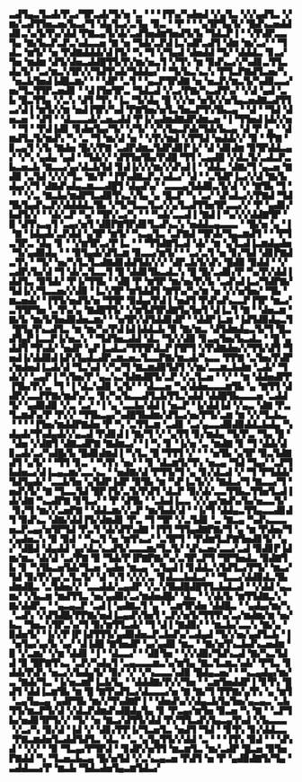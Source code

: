 ▃▟▜▄▃▜▃▟▞▛▃▞▜▛▃▟▞▜▞▅▝▃▝▝▝▐▜▚▞▚▟▅▟▝▞▄▜▃▝▞▞▄▟▜▃▝▞▆▞▃▟▜▜▅▃▅▞▙▃▞▜▝▟▄▜▃▞▃▜▄▝▉▃▝▝▛▝▝▝▄▜▛▜▄▜▞▝█▟▚▃▅▟▟▟▊▃▚▞▙▜▚▞▟▟▝▛▇▃▄▜▞▟▞▃▟▜▅▟▆▜▅▟▜▞▙▝▜▟▃▛▐▝▝▞▛▟▛▃▃▜▄▝▇▞▙▃▛▃▛▃▚▟▃▃▅▝▇▝▅▝▜▟▞▃▛▟▐▃▚▟▛▃▟▜▝▟▆▝▆▞▃▞▝▝▜▟▃▝▆▜▞▝▅▝▛▟▇▟▟▟▞▟▐▜▞▝▚▝▜▝▞▜▄▟▝▟▅▟▟▝▜▞▝▟▟▟▃▝▊▃▞▜▅▝▆▟▆▝▟▜▞▟▅▃▟▟█▜▜▞▛▞▆▞▅▃▜▝▞▜▚▝▆▝▉▟▚▃▞▞▚▟▊▃▜▜▃▟▄▜▞▝▃▞▆▃▚▜▛▞▞▜▟▜▚▟▞▜▟▟▄▞▝▝▜▞▙▃▚▃▚▝▛▜▃▛▇▟▜▃▅▞▚▝▅▃▙▜▅▟▐▟█▃▆▞▝▝▝▟▛▝▃▜▝▝▄▃▛▜▛▟▇▝▅▝▅▃▛▞▆▃▜▞▚▟▉▃▃▞▅▞▜▃▜▜▛▃▅▟▊▝▝▟▐▜▅▜▛▃▝▜▟▃▟▝▞▃▞▛▇▞▚▃▟▜▚▞▝▞▟▝▄▟▝▃▙▝█▃▜▜▄▝▞▃▚▝▟▜▝▜▚▝▐▃▝▜▞▟▄▝█▝▞▞▅▝▅▜▞▞▅▜▄▃▅▟▇▃▟▜▜▃▞▟▐▝▆▜▞▞▆▝▅▟▐▜▛▞▚▟▝▛▇▜▅▞▅▜▃▜▅▃▛▜▚▜▙▃▄▝▝▟▝▝▜▟▝▟▅▃▅▝▝▟▜▝▝▟▃▃▃▟▞▃▅▃▟▟▝▛▐▞▄▟▆▟▇▟▛▟▆▃▅▝▐▝▜▜▅▟▐▟▞▞▅▝▝▜▝▝▛▟▐▟▊▝▊▟▅▜▄▞▜▞▝▞▜▞▝▞▚▜▄▃▛▟▞▜▟▞▙▃▄▝▟▝▛▝▄▝▝▟▆▟▜▃▜▞▆▟▚▝▚▝▃▝▜▝▆▞▟▝▅▝▝▞▛▞▆▟▝▞▛▜▟▝▅▟▟▞▞▝▉▝▝▛▇▝▊▃▄▜▝▞▙▝▇▟▅▝█▞▞▛▇▝▃▟▛▟▆▃▜▟▛▟▊▛▐▞▝▟▝▟▊▟▆▝▉▜▛▟▟▃▄▞▝▞▚▝▄▟▄▝▄▟▝▝▜▟▞▞▝▟▜▜▅▜▙▞▛▟█▝▜▜▝▃▄▟█▝▞▟▃▜▞▃▟▃▛▃▙▃▅▃▙▝▇▃▃▞▄▞▟▃▙▜▟▝▊▟▐▞▞▞▆▞▞▟▚▟▐▝▝▟▟▃▝▟▇▞▜▝▄▃▅▝▇▟▉▝▃▜▟▝▞▞▞▜▃▝▇▞▛▝▐▜▚▟▇▃▛▃▚▟▃▞▝▟▝▝▃▜▟▛▐▃▞▞▟▝▇▞▙▟▄▞▞▜▝▟▇▟▚▟▄▃▆▃▃▟█▜▝▟▄▟▚▞▝▃▃▃▄▜▟▟▉▃▜▞▟▝▞▝▇▜▙▝▜▝▝▝▝▞▃▝▇▃▙▞▆▟▛▜▃▟▉▜▚▃▚▜▄▝▄▝█▃▛▝▚▝▃▞▝▟▚▟▃▞▞▛▇▟▝▜▟▜▙▜▄▟▚▃▛▞▟▟▟▟▃▜▙▝▞▜▞▜▃▃▜▃▞▞▄▜▃▟▜▜▅▜▛▃▃▞▞▝▛▝▄▟▊▞▙▟▜▞▞▝▝▟▞▃▛▝▚▞▝▜▛▞▃▞▚▝▝▝▚▟▞▃▃▟▐▝▇▟▐▝▚▞▞▞▟▟▇▜▛▝▉▝▟▜▚▃▄▜▝▃▄▞▅▜▝▟▉▛▇▜▛▟▊▜▃▟▚▃▚▝▅▟▟▃▄▃▃▃▝▝█▞▅▝▄▝▐▝▇▝▐▟▄▟▞▃▛▟▟▝▄▜▛▝▆▜▞▝▚▃▄▜▃▝▃▛▇▟▝▜▛▟▞▜▄▃▆▟▜▝▝▝▛▜▃▜▛▃▝▟▄▝▊▝▝▞▆▜▛▃▞▛▐▃▝▝▝▜▜▟▇▜▃▟▝▟▞▝▆▝▄▜▃▟▐▃▆▟▄▟▅▝▜▞▄▟▉▟▄▝▝▝▉▜▄▟▞▟▜▃▆▝▉▃▃▞▆▜▞▝▝▃▞▃▜▝▅▝▊▞▜▟▝▟▊▛▇▟▃▜▚▝▝▜▞▝▅▞▚▜▃▜▃▟▇▟▊▟▟▜▟▞▞▞▝▟▛▃▙▜▞▟▚▝█▟▉▝▉▟▟▝▝▞▃▟▛▞▙▞▟▝▜▝▟▞▃▜▃▃▜▝█▝▟▟▊▜▙▃▟▃▚▝█▝█▞▃▟▊▞▛▝▚▞▛▞▟▟▐▟▟▜▃▝▉▜▟▞▝▛▐▞▜▜▙▝▝▟█▝▛▝▆▜▛▝▆▞▅▞▛▞▙▝▃▟▚▟▐▃▞▜▟▛▇▞▜▟▐▞▞▜▃▃▅▞▞▟▉▝▐▃▚▜▛▝▆▜▟▟▜▝▇▜▚▞▚▞▆▝▅▝▞▞▅▜▅▞▝▜▙▝▆▃▅▟▞▝▐▜▜▞▅▟▜▞▅▝▜▜▛▝▉▟▄▞▛▟▐▝▅▟▜▝▛▟▚▟▚▃▃▛▐▜▛▝▆▃▞▃▜▜▛▜▅▝▃▜▚▞▄▝▇▟█▜▜▞▝▞▆▜▟▜▛▟▇▜▄▜▅▜▝▟▐▃▜▝▇▝▝▟▅▃▆▝▇▞▙▝▆▞▙▜▅▟▉▟▅▃▆▞▝▝▅▜▛▞▟▜▟▟▊▟▛▝▝▟▟▛▐▃▆▝▐▟▜▟▉▟▄▃▜▝█▜▄▜▚▃▟▜▃▝▆▝▆▞▚▞▛▟▐▟▐▟▟▃▙▝▉▝▇▞▆▃▝▟▜▟▆▟▄▃▜▞▜▝█▃▟▜▄▛▐▃▃▛▐▞▅▃▚▝▝▜▟▜▅▃▟▟▝▟▃▝▜▞▞▟▉▝▊▃▄▜▅▞▙▃▟▃▝▝█▝▄▟▟▜▝▜▚▟▞▝▅▟▛▝▄▛▐▃▟▃▞▜▜▜▛▟▃▛▐▜▛▜▝▞▛▟▇▟▅▞▞▜▜▞▟▜▝▜▅▟▐▞▟▟▉▟▐▟▚▜▄▟▃▟▛▃▆▃▅▃▜▃▃▛▇▞▆▃▟▞▚▃▃▝▛▛▇▝▃▜▅▞▛▟▛▞▆▟▅▟▐▃▟▞▟▝▜▃▚▟▝▞▚▞▜▝▇▃▆▟▉▜▟▜▝▞▆▞▃▃▆▃▙▟▆▝▃▟▞▝▜▟▞▞▝▃▄▛▐▝▚▜▅▞▛▝▄▃▚▃▜▟▆▟█▜▞▃▛▝▞▃▜▃▅▝▝▞▝▝▆▝▟▟▅▟▛▛▐▜▙▞▛▞▃▝▜▝▐▝▟▃▚▟▉▝▄▜▞▝▝▟▃▃▅▝▚▞▟▟▅▃▃▃▆▜▙▝▄▝▇▜▜▝▟▟▛▞▃▃▛▛▇▞▆▟▚▞▃▝▊▞▚▞▙▃▃▟▜▃▙▜▜▃▚▟▟▝▟▟█▜▙▃▃▃▅▝▃▟▟▜▞▝▄▟▉▟▉▝▞▃▝▃▞▝▐▝▄▝▃▃▙▞▟▟▐▝▅▃▛▝▐▞▟▟▐▟▝▞▄▃▝▟▇▝▛▃▜▃▆▟▚▞▛▝▛▞▞▝▜▜▙▃▄▞▚▟█▜▙▟▆▞▟▜▃▞▅▞▛▜▞▃▆▝▆▝▞▞▜▃▙▃▝▝▝▝▐▜▅▞▆▟▟▛▇▟▅▝▛▝▚▝▃▜▜▃▆▝▃▟▊▝▃▞▄▃▃▟▉▟▉▟▟▃▙▟▄▝▚▟▄▟▞▜▚▟▄▟▞▞▄▃▟▝▛▟▊▟▐▝▇▞▜▝▞▝▄▜▜▝▊▞▆▟▄▝▜▞▛▃▝▜▄▝█▝▝▟▅▝▞▟▇▜▝▟▇▃▟▛▇▝▇▟▆▃▞▝▐▝▚▝▊▝▐▞▅▝▃▝▆▟▇▝▊▝▜▝▟▟▞▟▊▃▟▞▃▞▚▟█▞▙▝█▟▊▟▆▟▐▝▚▜▃▝█▝▜▜▜▝▞▝▝▝▅▜▙▝▄▜▛▝▉▃▜▟▇▟▜▝▄▜▞▝▝▜▜▝▊▃▝▝▚▜▚▝▅▞▝▝▊▝▟▃▆▜▞▜▚▝▅▃▄▝▜▟▝▜▄▞▝▃▛▜▙▟▅▃▞▟▐▃▄▃▆▞▃▃▚▃▝▝▅▟▇▞▟▝▛▜▜▞▜▝▄▝▊▞▟▃▟▝▞▝▜▝▛▜▟▟▞▜▟▜▄▟▞▝▃▃▙▜▅▝▄▜▟▛▐▟▛▝▉▜▙▝▆▝▚▛▐▃▜▞▞▝▇▟▃▞▜▝▇▃▃▞▜▝▅▟▚▜▞▝▇▝▜▃▃▜▟▝█▛▐▜▞▃▜▞▛▟▜▝▟▃▛▝▉▞▟▞▃▃▜▜▙▃▜▜▅▜▃▟▐▟▞▟▇▝▚▃▟▛▇▝▊▜▃▞▝▝▛▝▟▜▙▝▝▃▙▟▐▃▃▝▞▞▄▞▆▟▚▞▙▞▅▃▃▜▞▝▊▞▜▝▆▞▞▃▅▛▇▝▝▟▟▃▆▞▞▃▛▝▆▞▙▟▞▟▝▝▐▞▜▝▟▟▄▃▜▜▄▃▃▟▊▟▜▝▉▟▚▃▝▟▇▞▟▟▐▜▞▟▆▟▊▝▛▃▝▜▝▜▛▝▞▃▜▟▊▝▃▝▇▃▄▝▚▟▚▃▃▃▅▃▛▃▄▞▅▜▛▜▟▝▛▃▜▝▟▞▟▜▚▟▇▝▐▜▜▝▜▜▄▟▇▛▇▞▜▝▄▝▆▝▛▟▅▞▜▞▄▟▅▃▚▝▉▝▉▟▝▝▚▃▜▝▅▝▆▜▚▃▞▝▃▜▛▜▝▝▛▟▆▜▃▛▇▜▅▟▊▜▞▝▄▞▝▟█▟▝▟▄▟▟▝▄▞▟▃▚▃▟▜▞▃▃▃▆▞▜▃▜▞▝▟▚▃▅▞▃▃▞▃▟▝▉▟▊▛▐▟▆▞▆▃▝▟▞▟▝▃▞▛▇▝▉▝▜▟▞▛▐▛▇▛▇▞▚▞▃▜▛▃▛▜▝▜▛▜▅▟▃▝▉▟▇▜▙▝▊▝▚▜▙▃▅▜▟▞▜▃▅▝▄▟▅▝▆▃▄▝▃▜▄▟▐▝▊▟▟▃▚▜▟▜▃▞▛▜▞▝▆▃▞▜▟▝▉▞▛▞▄▞▃▜▃▜▞▝▟▝▚▜▝▞▞▞▃▝▊▟▃▃▙▟▃▞▝▝▜▃▃▞▟▟▉▟▃▜▙▟▆▟█▃▝▃▜▟▅▞▞▝▃▃▟▟▞▃▄▟▛▝▞▃▚▜▙▟█▟█▜▜▃▙▟▃▟▝▝▞▟▟▝▄▃▆▞▝▞▙▃▆▝▆▟▜▜▃▝▅▞▄▟▉▞▃▞▆▟▅▟█▞▝▟▃▝▝▞▟▞▙▝▆▜▜▟▇▃▚▝▇▞▟▟▛▃▝▝▄▃▄▃▛▝▃▟▐▝▄▟▇▃▜▝▄▝▝▃▆▜▛▟▅▝▟▟█▃▝▝▄▟▄▞▆▞▚▝▃▟▚▝▞▟▜▟█▞▛▛▇▞▅▟▐▃▄▟▚▜▅▜▝▃▛▞▅▜▞▜▜▜▚▞▃▞▆▟▆▞▆▝▅▞▙▃▝▜▅▃▚▜▛▃▚▞▜▝▉▞▆▜▜▃▟▞▝▜▝▟▐▝▇▟▉▞▝▝▆▃▙▞▃▃▚▝▇▞▄▝▉▟▅▜▞▝▐▞▞▛▐▛▐▟▜▜▜▞▄▟▉▟▅▃▛▃▙▟▚▞▃▟▄▟▝▜▞▞▅▞▄▟▜▃▙▝▐▝▅▜▄▞▄▞▙▝▄▞▝▟▐▟█▝▇▜▅▟▛▝▄▞▄▟▉▝▆▃▝▝▇▞▅▜▚▃▙▟▚▃▅▟▆▝▉▝▞▃▆▞▝▞▆▝▟▟▊▝▐▝▝▟▃▃▞▝▝▟▊▜▅▝▝▞▞▟▉▞▜▟▚▃▟▝▇▞▚▃▜▟▟▝▉▝█▛▇▜▚▃▝▃▛▞▚▟▄▜▝▃▄▃▃▃▆▃▚▞▆▜▄▝▇▃▜▃▆▃▚▟▞▝▛▜▃▝▊▟▟▞▛▟▚▝▅▃▞▞▙▟▄▜▞▝▉▞▝▞▝▞▚▃▃▃▚▟▉▝█▟▄▃▅▞▝▝▚▃▄▟▄▞▆▞▃▝▇▟▞▜▃▝▐▞▅▃▆▛▐▃▙▜▄▝▝▟▟▟▇▞▛▞▞▜▅▝▝▃▆▜▅▟▟▛▐▝▊▜▚▝█▟▜▝▟▟▐▃▆▜▙▝▆▝█▝▇▜▚▟▜▃▞▟▃▃▃▞▅▝▇▝▇▞▜▝▛▛▇▞▄▜▚▝▄▝▆▜▝▃▄▜▄▃▄▝▄▟▛▜▙▝▆▞▞▜▚▟▇▛▐▝▝▟▅▟▚▞▞▟▄▃▙▜▄▜▅▞▄▃▄▃▝▃▙▜▜▞▆▃▛▜▞▟▝▞▟▃▛▟▆▟▚▟█▟▄▜▄▝▊▝▛▃▄▞▆▜▅▝▉▃▅▝▚▝▇▝▝▃▛▜▙▞▅▟▊▜▛▜▞▞▝▜▞▝▅▝▇▃▞▟▜▜▞▟▟▝▛▞▜▜▃▟▚▜▄▃▄▜▚▟▝▞▙▃▃▃▝▞▃▞▚▝▉▞▟▝▐▟▝▞▝▟▊▞▛▛▐▞▜▃▅▜▃▝▅▟▜▝▜▟▝▝▊▜▚▝▊▞▟▟▃▃▝▛▇▃▆▟▅▜▃▟▟▜▟▜▃▝▟▃▝▝▃▝▄▜▄▜▜▞▞▟▟▝▃▝▝▝▐▜▚▝▉▟▝▝▝▟▚▟▝▝▞▞▝▝▉▝▜▃▄▞▛▜▛▟▝▝▊▟▛▞▅▜▜▝▆▃▆▜▃▝▆▞▃▟▛▝█▃▅▝▉▜▅▛▇▟▟▝▚▝▜▃▅▃▙▃▄▝█▞▅▜▟▝▞▃▚▃▄▃▅▝▛▟▜▝▅▝▛▝▄▟▉▟▇▜▞▜▄▝▃▟▟▃▃▞▛▝▆▃▙▝▜▟▃▟▅▜▄▃▆▜▟▃▞
